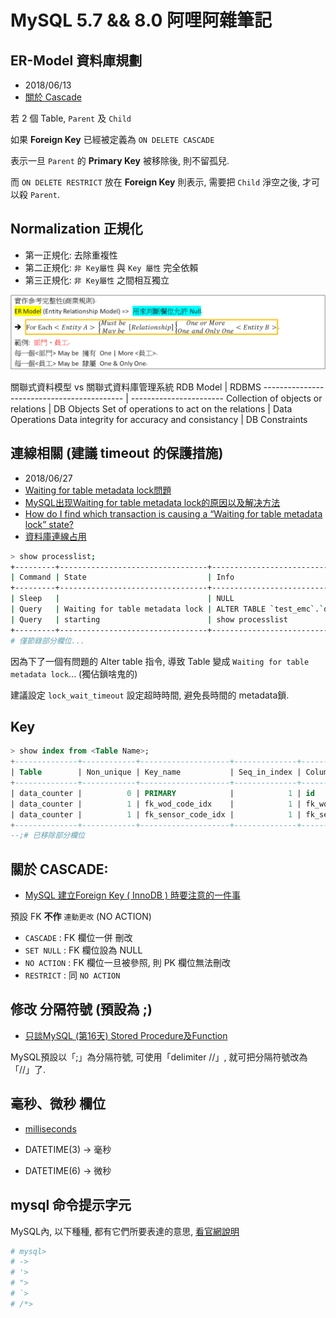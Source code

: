 # MySQL 5.7 && 8.0 阿哩阿雜筆記

## ER-Model 資料庫規劃

- 2018/06/13
- [關於 Cascade](https://dba.stackexchange.com/questions/44956/good-explanation-of-cascade-on-delete-update-behavior?utm_medium=organic&utm_source=google_rich_qa&utm_campaign=google_rich_qa)

若 2 個 Table, `Parent` 及 `Child`

如果 **Foreign Key** 已經被定義為 `ON DELETE CASCADE`

表示一旦 `Parent` 的 **Primary Key** 被移除後, 則不留孤兒. 

而 `ON DELETE RESTRICT` 放在 **Foreign Key** 則表示, 需要把 `Child` 淨空之後, 才可以殺 `Parent`.


## Normalization 正規化

- 第一正規化: 去除重複性
- 第二正規化: `非 Key屬性` 與 `Key 屬性` 完全依賴
- 第三正規化: `非 Key屬性` 之間相互獨立

![參考完整性](../../img/ER-Relationship.png)

關聯式資料模型 vs 關聯式資料庫管理系統
RDB Model                                   | RDBMS
------------------------------------------- | -----------------------
Collection of objects or relations          | DB Objects
Set of operations to act on the relations   | Data Operations
Data integrity for accuracy and consistancy | DB Constraints


## 連線相關 (建議 timeout 的保護措施)

- 2018/06/27
- [Waiting for table metadata lock問題](http://ctripmysqldba.iteye.com/blog/1938150)
- [MySQL出现Waiting for table metadata lock的原因以及解决方法](http://blog.51cto.com/11286233/2048000)
- [How do I find which transaction is causing a “Waiting for table metadata lock” state?
](https://stackoverflow.com/questions/13148630/how-do-i-find-which-transaction-is-causing-a-waiting-for-table-metadata-lock-s)
- [資料庫連線占用](https://blog.csdn.net/sinat_30397435/article/details/62932057)

```sh
> show processlist;
+---------+---------------------------------+------------------------------------------+
| Command | State                           | Info                                     |
+---------+---------------------------------+------------------------------------------+
| Sleep   |                                 | NULL                                     |
| Query   | Waiting for table metadata lock | ALTER TABLE `test_emc`.`data_alarm` ...  |
| Query   | starting                        | show processlist                         |
+---------+---------------------------------+------------------------------------------+
# 僅節錄部分欄位...
```

因為下了一個有問題的 Alter table 指令, 導致 Table 變成 `Waiting for table metadata lock`... (獨佔鎖啥鬼的)

建議設定 `lock_wait_timeout` 設定超時時間, 避免長時間的 metadata鎖.


## Key

```sql
> show index from <Table Name>;
+--------------+------------+--------------------+--------------+----------------+----------+--------+
| Table        | Non_unique | Key_name           | Seq_in_index | Column_name    | Sub_part | Packed |
+--------------+------------+--------------------+--------------+----------------+----------+--------+
| data_counter |          0 | PRIMARY            |            1 | id             |     NULL | NULL   |
| data_counter |          1 | fk_wod_code_idx    |            1 | fk_wod_serial  |     NULL | NULL   |
| data_counter |          1 | fk_sensor_code_idx |            1 | fk_sensor_code |     NULL | NULL   |
+--------------+------------+--------------------+--------------+----------------+----------+--------+
--;# 已移除部分欄位
```

## 關於 CASCADE:

- [MySQL 建立Foreign Key ( InnoDB ) 時要注意的一件事](http://lagunawang.pixnet.net/blog/post/25455909-mysql-%E5%BB%BA%E7%AB%8Bforeign-key-%28-innodb-%29-%E6%99%82%E8%A6%81%E6%B3%A8%E6%84%8F%E7%9A%84%E4%B8%80%E4%BB%B6%E4%BA%8B)

預設 FK **不作** `連動更改` (NO ACTION)

- `CASCADE`   : FK 欄位一併 刪改
- `SET NULL`  : FK 欄位設為 NULL
- `NO ACTION` : FK 欄位一旦被參照, 則 PK 欄位無法刪改
- `RESTRICT`  : 同 `NO ACTION`


## 修改 分隔符號 (預設為 ;)

- [只談MySQL (第16天) Stored Procedure及Function](https://ithelp.ithome.com.tw/articles/10032363)

MySQL預設以「;」為分隔符號, 可使用「delimiter //」, 就可把分隔符號改為「//」了.


## 毫秒、微秒 欄位

- [milliseconds](https://stackoverflow.com/questions/13344994/mysql-5-6-datetime-doesnt-accept-milliseconds-microseconds?utm_medium=organic&utm_source=google_rich_qa&utm_campaign=google_rich_qa)

- DATETIME(3) -> 毫秒
- DATETIME(6) -> 微秒


## mysql 命令提示字元

MySQL內, 以下種種, 都有它們所要表達的意思, [看官網說明](https://dev.mysql.com/doc/refman/5.7/en/entering-queries.html)

```sh
# mysql>
# ->
# '>
# ">
# `>
# /*>
```
